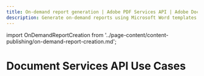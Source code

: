 ```yaml
---
title: On-demand report generation | Adobe PDF Services API | Adobe Document Services
description: Generate on-demand reports using Microsoft Word templates with your dynamic data. Our PDF Services API helps you create, convert, OCR PDFs and more. Free 6-month trial. Learn more today.
---
```


import OnDemandReportCreation from '../page-content/content-publishing/on-demand-report-creation.md';


<Hero slots="heading" variant="fullwidth" theme="dark"  customLayout className="herobgImage"/>

# Document Services API Use Cases


<MenuWrapperComponent  slots="content"  repeat="1" theme="lightest"/>

<OnDemandReportCreation />